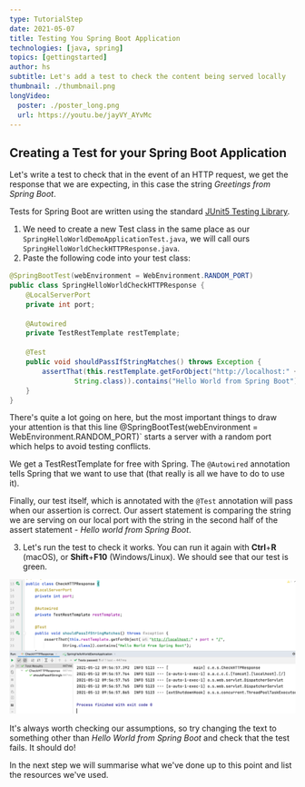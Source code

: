 ```yaml
---
type: TutorialStep
date: 2021-05-07
title: Testing You Spring Boot Application
technologies: [java, spring]
topics: [gettingstarted]
author: hs
subtitle: Let's add a test to check the content being served locally
thumbnail: ./thumbnail.png
longVideo:
  poster: ./poster_long.png
  url: https://youtu.be/jayVY_AYvMc
---
```


## Creating a Test for your Spring Boot Application
Let's write a test to check that in the event of an HTTP request, we get the response that we are expecting, in this case the string _Greetings from Spring Boot_.

Tests for Spring Boot are written using the standard [JUnit5 Testing Library](https://junit.org/junit5/docs/current/user-guide/).

1) We need to create a new Test class in the same place as our ```SpringHelloWorldDemoApplicationTest.java```, we will call ours ```SpringHelloWorldCheckHTTPResponse.java```.
2) Paste the following code into your test class:
```java
@SpringBootTest(webEnvironment = WebEnvironment.RANDOM_PORT)
public class SpringHelloWorldCheckHTTPResponse {
    @LocalServerPort
    private int port;

    @Autowired
    private TestRestTemplate restTemplate;

    @Test
    public void shouldPassIfStringMatches() throws Exception {
        assertThat(this.restTemplate.getForObject("http://localhost:" + port + "/",
                String.class)).contains("Hello World from Spring Boot");
    }
}
```
There's quite a lot going on here, but the most important things to draw your attention is that this line @SpringBootTest(webEnvironment = WebEnvironment.RANDOM_PORT)` starts a server with a random port which helps to avoid testing conflicts. 

We get a TestRestTemplate for free with Spring. The `@Autowired` annotation tells Spring that we want to use that (that really is all we have to do to use it). 

Finally, our test itself, which is annotated with the `@Test` annotation will pass when our assertion is correct. Our assert statement is comparing the string we are serving on our local port with the string in the second half of the assert statement - _Hello world from Spring Boot_.

3) Let's run the test to check it works. You can run it again with **Ctrl**+**R** (macOS), or **Shift**+**F10** (Windows/Linux). We should see that our test is green. 
   
![Passing HTTP test](passing-http-test.png)

It's always worth checking our assumptions, so try changing the text to something other than _Hello World from Spring Boot_ and check that the test fails. It should do!

In the next step we will summarise what we've done up to this point and list the resources we've used. 